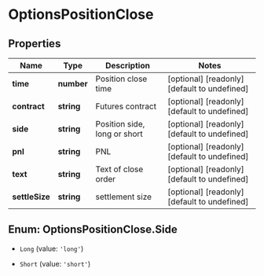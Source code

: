 # OptionsPositionClose

## Properties

Name | Type | Description | Notes
------------ | ------------- | ------------- | -------------
**time** | **number** | Position close time | [optional] [readonly] [default to undefined]
**contract** | **string** | Futures contract | [optional] [readonly] [default to undefined]
**side** | **string** | Position side, long or short | [optional] [readonly] [default to undefined]
**pnl** | **string** | PNL | [optional] [readonly] [default to undefined]
**text** | **string** | Text of close order | [optional] [readonly] [default to undefined]
**settleSize** | **string** | settlement size | [optional] [readonly] [default to undefined]

## Enum: OptionsPositionClose.Side

* `Long` (value: `'long'`)

* `Short` (value: `'short'`)


